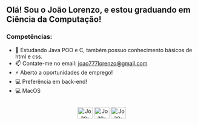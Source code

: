 ## Olá! Sou o João Lorenzo, e estou graduando em Ciência da Computação!

<h3>Competências:</h3>

- 📖 Estudando Java POO e C, também possuo conhecimento básicos de html e css.
- 📫 Contate-me no email: joao777lorenzo@gmail.com
- ⚡ Aberto a oportunidades de emprego!
- 💻 Preferência em back-end!
- 💻 MacOS

##
<div align="center">
  <img align="center" alt="Joao-Java" height="30" width="40" src="https://cdn.jsdelivr.net/gh/devicons/devicon/icons/java/java-original.svg">
  <img align="center" alt="Joao-Java" height="30" width="40" src="https://cdn.jsdelivr.net/gh/devicons/devicon/icons/java/java-original.svg">
  <img align="center" alt="Joao-Java" height="30" width="40" src="https://cdn.jsdelivr.net/gh/devicons/devicon/icons/java/java-original.svg">
</div>
